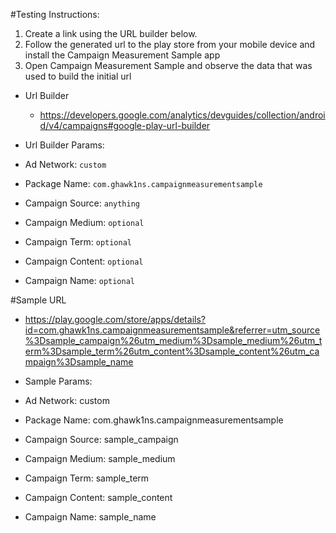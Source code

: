 #Testing Instructions:

1. Create a link using the URL builder below. 
2. Follow the generated url to the play store from your mobile device and install the Campaign Measurement Sample app
3. Open Campaign Measurement Sample and observe the data that was used to build the initial url

* Url Builder
  * https://developers.google.com/analytics/devguides/collection/android/v4/campaigns#google-play-url-builder

* Url Builder Params:
 * Ad Network: `custom`
 * Package Name: `com.ghawk1ns.campaignmeasurementsample`
 * Campaign Source: `anything`
 * Campaign Medium: `optional`
 * Campaign Term: `optional`
 * Campaign Content: `optional`
 * Campaign Name: `optional`

#Sample URL
* https://play.google.com/store/apps/details?id=com.ghawk1ns.campaignmeasurementsample&referrer=utm_source%3Dsample_campaign%26utm_medium%3Dsample_medium%26utm_term%3Dsample_term%26utm_content%3Dsample_content%26utm_campaign%3Dsample_name

* Sample Params:
 * Ad Network: custom
 * Package Name: com.ghawk1ns.campaignmeasurementsample
 * Campaign Source: sample_campaign
 * Campaign Medium: sample_medium
 * Campaign Term: sample_term
 * Campaign Content: sample_content
 * Campaign Name: sample_name
